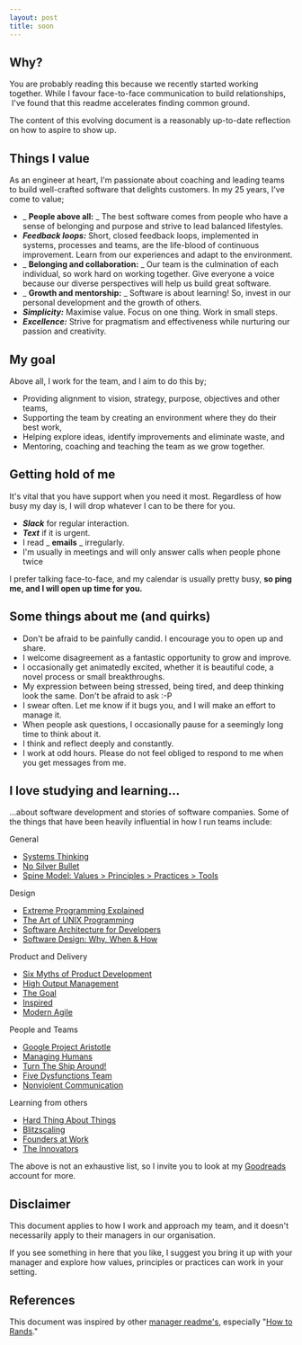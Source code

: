 ```yaml
---
layout: post
title: soon
---
```


## Why?

You are probably reading this because we recently started working together. While I favour face-to-face communication to build relationships, &nbsp;I've found that this readme accelerates finding common ground.

The content of this evolving document is a reasonably up-to-date reflection on how to aspire to show up.

## Things I value

As an engineer at heart, I'm passionate about coaching and leading teams to build well-crafted software that delights customers. In my 25 years, I've come to value;

- _ **People above all:** _ The best software comes from people who have a sense of belonging and purpose and strive to lead balanced lifestyles.
- **_Feedback loops:_** Short, closed feedback loops, implemented in systems, processes and teams, are the life-blood of continuous improvement. Learn from our experiences and adapt to the environment.
- _ **Belonging and collaboration:** _ Our team is the culmination of each individual, so work hard on working together. Give everyone a voice because our diverse perspectives will help us build great software.
- _ **Growth and mentorship:** _ Software is about learning! So, invest in our personal development and the growth of others.
- **_Simplicity:_** Maximise value. Focus on one thing. Work in small steps.
- **_Excellence:_** Strive for pragmatism and effectiveness while nurturing our passion and creativity.

## My goal

Above all, I work for the team, and I aim to do this by;

- Providing alignment to vision, strategy, purpose, objectives and other teams,
- Supporting the team by creating an environment where they do their best work,
- Helping explore ideas, identify improvements and eliminate waste, and
- Mentoring, coaching and teaching the team as we grow together.

## Getting hold of me

It's vital that you have support when you need it most. Regardless of how busy my day is, I will drop whatever I can to be there for you.

- **_Slack_** for regular interaction.
- **_Text_** if it is urgent.
- I read _ **emails** _ irregularly.
- I'm usually in meetings and will only answer calls when people phone twice

I prefer talking face-to-face, and my calendar is usually pretty busy, **so ping me, and I will open up time for you.**

## Some things about me (and quirks)

- Don't be afraid to be painfully candid. I encourage you to open up and share.
- I welcome disagreement as a fantastic opportunity to grow and improve.
- I occasionally get animatedly excited, whether it is beautiful code, a novel process or small breakthroughs.
- My expression between being stressed, being tired, and deep thinking look the same. Don't be afraid to ask :-P
- I swear often. Let me know if it bugs you, and I will make an effort to manage it.
- When people ask questions, I occasionally pause for a seemingly long time to think about it.
- I think and reflect deeply and constantly.
- I work at odd hours. Please do not feel obliged to respond to me when you get messages from me.

## I love studying and learning...

…about software development and stories of software companies. Some of the things that have been heavily influential in how I run teams include:

General

- [Systems Thinking](https://www.youtube.com/watch?v=OqEeIG8aPPk)
- [No Silver Bullet](http://sunnyday.mit.edu/16.355/BrooksNoSilverBullet2.html)
- [Spine Model: Values \> Principles \> Practices \> Tools](https://ryanripley.com/afh-090-walking-the-spine-model/)

Design

- [Extreme Programming Explained](https://www.amazon.com/Extreme-Programming-Explained-Embrace-Change/dp/0321278658)
- [The Art of UNIX Programming](https://www.amazon.com/UNIX-Programming-Addison-Wesley-Professional-Computng/dp/0131429019)
- [Software Architecture for Developers](https://leanpub.com/software-architecture-for-developers)
- [Software Design: Why, When & How](https://vimeo.com/105771493)

Product and Delivery

- [Six Myths of Product Development](https://hbr.org/2012/05/six-myths-of-product-development)
- [High Output Management](https://www.amazon.com/High-Output-Management-Andrew-Grove-ebook/dp/B015VACHOK)
- [The Goal](https://www.amazon.com/Goal-Process-Ongoing-Improvement/dp/0884271951)
- [Inspired](https://www.amazon.com/INSPIRED-Create-Tech-Products-Customers-ebook/dp/B077NRB36N)
- [Modern Agile](http://modernagile.org/)

People and Teams

- [Google Project Aristotle](https://rework.withgoogle.com/blog/five-keys-to-a-successful-google-team/)
- [Managing Humans](https://www.amazon.com/Managing-Humans-Humorous-Software-Engineering/dp/1430243147)
- [Turn The Ship Around!](https://www.amazon.com/Turn-Ship-Around-Building-Breaking-ebook/dp/B015QQ10HE)
- [Five Dysfunctions Team](https://www.amazon.com/Five-Dysfunctions-Team-Leadership-Fable/dp/0787960756)
- [Nonviolent Communication](http://www.nonviolentcommunication.com/pdf_files/4part_nvc_process.pdf)

Learning from others

- [Hard Thing About Things](https://www.amazon.com/Hard-Thing-About-Things-Building/dp/0062273205)
- [Blitzscaling](https://www.amazon.com/Blitzscaling-Lightning-Fast-Building-Massively-Companies/dp/1524761419)
- [Founders at Work](https://www.amazon.com/Founders-Work-Stories-Startups-Early/dp/1430210788)
- [The Innovators](https://www.amazon.com/Innovators-Hackers-Geniuses-Created-Revolution/dp/1476708703)

The above is not an exhaustive list, so I invite you to look at my [Goodreads](https://www.goodreads.com/user/show/82399033-martin-cronje) account for more.

## Disclaimer

This document applies to how I work and approach my team, and it doesn't necessarily apply to their managers in our organisation.

If you see something in here that you like, I suggest you bring it up with your manager and explore how values, principles or practices can work in your setting.

## References

This document was inspired by other [manager readme's](https://hackernoon.com/12-manager-readmes-from-silicon-valleys-top-tech-companies-26588a660afe), especially "[How to Rands](http://randsinrepose.com/archives/how-to-rands/)."

